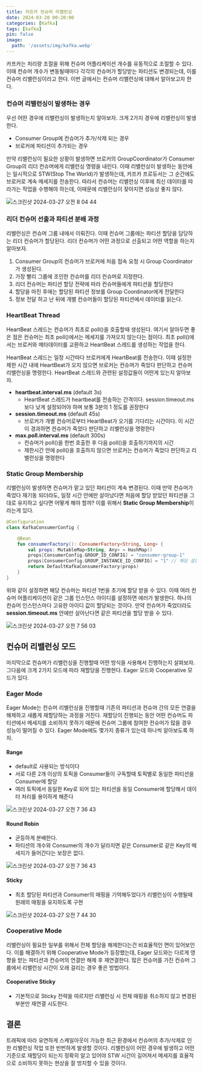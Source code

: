 ```yaml
---
title: 카프카 컨슈머 리밸런싱
date: 2024-03-20 00:20:00
categories: [Kafka]
tags: [kafka]
pin: false
image:
  path: '/assets/img/kafka.webp'
---
```


카프카는 처리량 조절을 위해 컨슈머 어플리케이션 개수를 유동적으로 조절할 수 있다. 이때 컨슈머 개수가 변동될때마다 각각의 컨슈머가 할당받는 파티션도 변경되는데, 이를 컨슈머 리밸런싱이라고 한다. 이번 글에서는 컨슈머 리밸런싱에 대해서 알아보고자 한다. 

### 컨슈머 리밸런싱이 발생하는 경우

우선 어떤 경우에 리밸런싱이 발생하는지 알아보자. 크게 2가지 경우에 리밸런싱이 발생한다.

- Consumer Group에 컨슈머가 추가/삭제 되는 경우
- 브로커에 파티션이 추가되는 경우

만약 리밸런싱이 필요한 상황이 발생하면 브로커의 GroupCoordinator가 Consumer Group의 리더 컨슈머에게 리밸런싱 명령을 내린다. 이때 리밸런싱이 발생하는 동안에는 일시적으로 STW(Stop The World)가 발생하는데, 카프카 프로듀서는 그 순간에도 브로커로 계속 메세지를 
전송한다. 따라서 컨슈머는 리밸런싱 이후에 최신 데이터를 따라가는 작업을 수행해야 하는데, 이때문에 리밸런싱이 잦아지면 성능상 좋지 않다.

![스크린샷 2024-03-27 오전 8 04 44](https://github.com/CMC11th-Melly/Melly_Server/assets/82302520/91facb6f-162d-4832-b676-1df7e0cfb151)

### 리더 컨슈머 선출과 파티션 분배 과정

리밸런싱은 컨슈머 그룹 내에서 이뤄진다. 이때 컨슈머 그룹에는 파티션 할당을 담당하는 리더 컨슈머가 할당된다. 리더 컨슈머가 어떤 과정으로 선출되고 어떤 역할을 하는지 알아보자.

1. Consumer Group의 컨슈머가 브로커에 처음 접속 요청 시 Group Coordinator가 생성된다.
2. 가장 빨리 그룹에 조인한 컨슈머를 리더 컨슈머로 지정한다.
3. 리더 컨슈머는 파티션 할당 전략에 따라 컨슈머들에게 파티션을 할당한다
4. 할당을 마친 후에는 할당된 파티션 정보를 Group Coordinator에게 전달한다
5. 정보 전달 하고 난 뒤에 개별 컨슈머들이 할당된 파티션에서 데이터를 읽는다.

### HeartBeat Thread

HeartBeat 스레드는 컨슈머가 최초로 poll()을 호출할때 생성된다. 여기서 알아두면 좋은 점은 컨슈머는 최초 poll()에서는 메세지를 가져오지 않는다는 점이다. 최초 poll()에서는 브로커와 메타데이터를 교환하고 HeartBeat 스레드를 생성하는 작업을 한다.

HeartBeat 스레드는 일정 시간마다 브로커에게 HeartBeat를 전송한다. 이때 설정한 제한 시간 내에 HeartBeat가 오지 않으면 브로커는 컨슈머가 죽었다 판단하고 컨슈머 리밸런싱을 명령한다. HeartBeat 스레드와 관련된 설정값들이 어떤게 있는지 알아보자.

- **heartbeat.interval.ms** (default 3s)
  - HeartBeat 스레드가 heartbeat를 전송하는 간격이다. session.timeout.ms 보다 낮게 설정되어야 하며 보통 3분의 1 정도를 권장한다
- **session.timeout.ms** (default 45s)
  - 브로커가 개별 컨슈머로부터 HeartBeat가 오기를 기다리는 시간이다. 이 시간이 경과하면 컨슈머가 죽었다 판단하고 리밸런싱을 명령한다
- **max.poll.interval.ms** (default 300s)
  - 컨슈머가 poll()을 한번 호출한 후 다음 poll()을 호출하기까지의 시간
  - 제한시간 안에 poll()을 호출하지 않으면 브로커는 컨슈머가 죽었다 판단하고 리밸런싱을 명령한다


### Static Group Membership

리밸런싱이 발생하면 컨슈머가 맡고 있던 파티션이 계속 변경된다. 이때 만약 컨슈머가 죽었다 재기동 되더라도, 일정 시간 안에만 살아났다면 처음에 할당 받았던 파티션을 그대로 유지하고 싶다면 어떻게 해야 할까? 이를 위해서 **Static Group Membership**이라는게 있다.

```kotlin
@Configuration
class KafkaConsumerConfig {

    @Bean
    fun consumerFactory(): ConsumerFactory<String, Long> {
        val props: MutableMap<String, Any> = HashMap()
        props[ConsumerConfig.GROUP_ID_CONFIG] = "consumer-group-1"
        props[ConsumerConfig.GROUP_INSTANCE_ID_CONFIG] = "1" // 해당 설정으로 사용 가능
        return DefaultKafkaConsumerFactory(props)
    }
}
```

위와 같이 설정하면 해당 컨슈머는 파티션 1번을 초기에 할당 받을 수 있다. 이때 여러 컨슈머 어플리케이션이 같은 그룹 인스턴스 아이디를 설정하면 에러가 발생한다. 하나의 컨슈머 인스턴스마다 고유한 아이디 값이 할당되는 것이다. 
만약 컨슈머가 죽었더라도 **session.timeout.ms** 안에만 살아난다면 같은 파티션을 할당 받을 수 있다.

![스크린샷 2024-03-27 오전 7 56 03](https://github.com/CMC11th-Melly/Melly_Server/assets/82302520/0ff8286e-308c-4111-8c8e-694658b42642)

## 컨슈머 리밸런싱 모드

마지막으로 컨슈머가 리밸런싱을 진행할때 어떤 방식을 사용해서 진행하는지 살펴보자. 그다음에 크게 2가지 모드에 따라 재할당을 진행한다. Eager 모드와 Cooperative 모드가 있다.

### Eager Mode

Eager Mode는 컨슈머 리밸런싱을 진행할때 기존의 파티션과 컨슈머 간의 모든 연결을 해제하고 새롭게 재할당하는 과정을 거친다. 재할당이 진행되는 동안 어떤 컨슈머도 파티션에서 메세지를 소비하지 못하기 때문에 컨슈머 그룹에 참여한 컨슈머가 많을 경우 성능이 떨어질 수 있다.
Eager Mode에도 몇가지 종류가 있는데 하나씩 알아보도록 하자.

#### Range

- default로 사용되는 방식이다
- 서로 다른 2개 이상의 토픽을 Consumer들이 구독할때 토픽별로 동일한 파티션을 Consumer에 할당
- 여러 토픽에서 동일한 Key로 되어 있는 파티션을 동일 Consumer에 할당해서 데이터 처리를 용이하게 해준다

![스크린샷 2024-03-27 오전 7 36 43](https://github.com/CMC11th-Melly/Melly_Server/assets/82302520/056a416c-f4f2-404a-bdd7-18d1f7c49661)


#### Round Robin

- 균등하게 분배한다.
- 파티션의 개수와 Consumer의 개수가 달라지면 같은 Consumer로 같은 Key의 메세지가 들어간다는 보장은 없다.

![스크린샷 2024-03-27 오전 7 36 43](https://github.com/CMC11th-Melly/Melly_Server/assets/82302520/056a416c-f4f2-404a-bdd7-18d1f7c49661)

#### Sticky

- 최초 할당된 파티션과 Consumer의 매핑을 기억해두었다가 리밸런싱이 수행될때 원래의 매핑을 유지하도록 구현

![스크린샷 2024-03-27 오전 7 44 30](https://github.com/CMC11th-Melly/Melly_Server/assets/82302520/8a15c60c-bce1-47aa-80a3-edd2c46585bf)

### Cooperative Mode

리밸런싱이 필요한 일부를 위해서 전체 할당을 해제한다는건 비효율적인 면이 있어보인다. 이를 해결하기 위해 Cooperative Mode가 등장했는데, Eager 모드와는 다르게 영향을 받는 파티션과 컨슈머의 연결만 해제 후 재연결한다.
많은 컨슈머를 가진 컨슈머 그룹에서 리밸런싱 시간이 오래 걸리는 경우 좋은 방법이다.

#### Cooperative Sticky

- 기본적으로 Sticky 전략을 따르지만 리밸런싱 시 전체 매핑을 취소하지 않고 변경된 부분만 재연결 시도한다.

## 결론

트래픽에 따라 유연하게 스케일아웃이 가능한 최근 환경에서 컨슈머의 추가/삭제로 인한 리밸런싱 작업 또한 빈번하게 발생할 것이다. 리밸런싱이 어떤 경우에 발생하고 어떤 기준으로 재할당이 되는지 정확히 알고 있어야 STW 시간이 길어져서 메세지를 효율적으로 소비하지 못하는 현상을
잘 방지할 수 있을 것이다.

[nodejs]: https://nodejs.org/
[starter]: https://github.com/cotes2020/chirpy-starter
[pages-workflow-src]: https://docs.github.com/en/pages/getting-started-with-github-pages/configuring-a-publishing-source-for-your-github-pages-site#publishing-with-a-custom-github-actions-workflow
[latest-tag]: https://github.com/cotes2020/jekyll-theme-chirpy/tags
